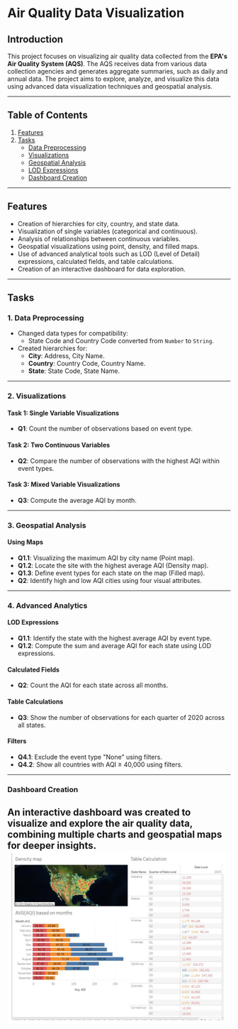 # **Air Quality Data Visualization**

## **Introduction**
This project focuses on visualizing air quality data collected from the **EPA's Air Quality System (AQS)**. The AQS receives data from various data collection agencies and generates aggregate summaries, such as daily and annual data. The project aims to explore, analyze, and visualize this data using advanced data visualization techniques and geospatial analysis.

---

## **Table of Contents**
1. [Features](#features)
2. [Tasks](#tasks)
   - [Data Preprocessing](#data-preprocessing)
   - [Visualizations](#visualizations)
   - [Geospatial Analysis](#geospatial-analysis)
   - [LOD Expressions](#lod-expressions)
   - [Dashboard Creation](#dashboard-creation)


---

## **Features**
- Creation of hierarchies for city, country, and state data.
- Visualization of single variables (categorical and continuous).
- Analysis of relationships between continuous variables.
- Geospatial visualizations using point, density, and filled maps.
- Use of advanced analytical tools such as LOD (Level of Detail) expressions, calculated fields, and table calculations.
- Creation of an interactive dashboard for data exploration.

---

## **Tasks**

### **1. Data Preprocessing**
- Changed data types for compatibility:
  - State Code and Country Code converted from `Number` to `String`.
- Created hierarchies for:
  - **City**: Address, City Name.
  - **Country**: Country Code, Country Name.
  - **State**: State Code, State Name.

---

### **2. Visualizations**
#### **Task 1: Single Variable Visualizations**
- **Q1**: Count the number of observations based on event type.

#### **Task 2: Two Continuous Variables**
- **Q2**: Compare the number of observations with the highest AQI within event types.

#### **Task 3: Mixed Variable Visualizations**
- **Q3**: Compute the average AQI by month.

---

### **3. Geospatial Analysis**
#### **Using Maps**
- **Q1.1**: Visualizing the maximum AQI by city name (Point map).  
- **Q1.2**: Locate the site with the highest average AQI (Density map).  
- **Q1.3**: Define event types for each state on the map (Filled map).  
- **Q2**: Identify high and low AQI cities using four visual attributes.

---

### **4. Advanced Analytics**
#### **LOD Expressions**
- **Q1.1**: Identify the state with the highest average AQI by event type.  
- **Q1.2**: Compute the sum and average AQI for each state using LOD expressions.

#### **Calculated Fields**
- **Q2**: Count the AQI for each state across all months.

#### **Table Calculations**
- **Q3**: Show the number of observations for each quarter of 2020 across all states.

#### **Filters**
- **Q4.1**: Exclude the event type "None" using filters.  
- **Q4.2**: Show all countries with AQI ≥ 40,000 using filters.

---

### **Dashboard Creation**
An interactive dashboard was created to visualize and explore the air quality data, combining multiple charts and geospatial maps for deeper insights.
![Dashboard](DASH.png)
---
